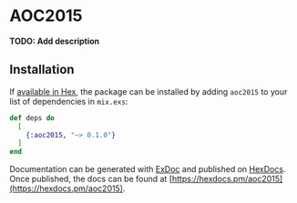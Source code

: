 # AOC2015

**TODO: Add description**

## Installation

If [available in Hex](https://hex.pm/docs/publish), the package can be installed
by adding `aoc2015` to your list of dependencies in `mix.exs`:

```elixir
def deps do
  [
    {:aoc2015, "~> 0.1.0"}
  ]
end
```

Documentation can be generated with [ExDoc](https://github.com/elixir-lang/ex_doc)
and published on [HexDocs](https://hexdocs.pm). Once published, the docs can
be found at [https://hexdocs.pm/aoc2015](https://hexdocs.pm/aoc2015).

